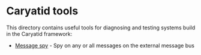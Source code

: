 # Caryatid tools

This directory contains useful tools for diagnosing and testing systems build in
the Caryatid framework:

* [Message spy](spy/) - Spy on any or all messages on the external message bus
